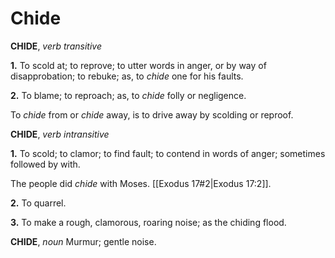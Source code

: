 # Chide

**CHIDE**, _verb transitive_

**1.** To scold at; to reprove; to utter words in anger, or by way of disapprobation; to rebuke; as, to _chide_ one for his faults.

**2.** To blame; to reproach; as, to _chide_ folly or negligence.

To _chide_ from or _chide_ away, is to drive away by scolding or reproof.

**CHIDE**, _verb intransitive_

**1.** To scold; to clamor; to find fault; to contend in words of anger; sometimes followed by with.

The people did _chide_ with Moses. [[Exodus 17#2|Exodus 17:2]].

**2.** To quarrel.

**3.** To make a rough, clamorous, roaring noise; as the chiding flood.

**CHIDE**, _noun_ Murmur; gentle noise.